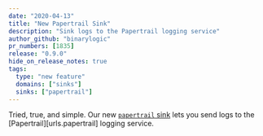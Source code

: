 ```yaml
---
date: "2020-04-13"
title: "New Papertrail Sink"
description: "Sink logs to the Papertrail logging service"
author_github: "binarylogic"
pr_numbers: [1835]
release: "0.9.0"
hide_on_release_notes: true
tags:
  type: "new feature"
  domains: ["sinks"]
  sinks: ["papertrail"]
---
```


Tried, true, and simple. Our new [`papertrail` sink][docs.sinks.papertrail]
lets you send logs to the [Papertrail][urls.papertrail] logging service.

[docs.sinks.papertrail]: /docs/reference/sinks/papertrail/
